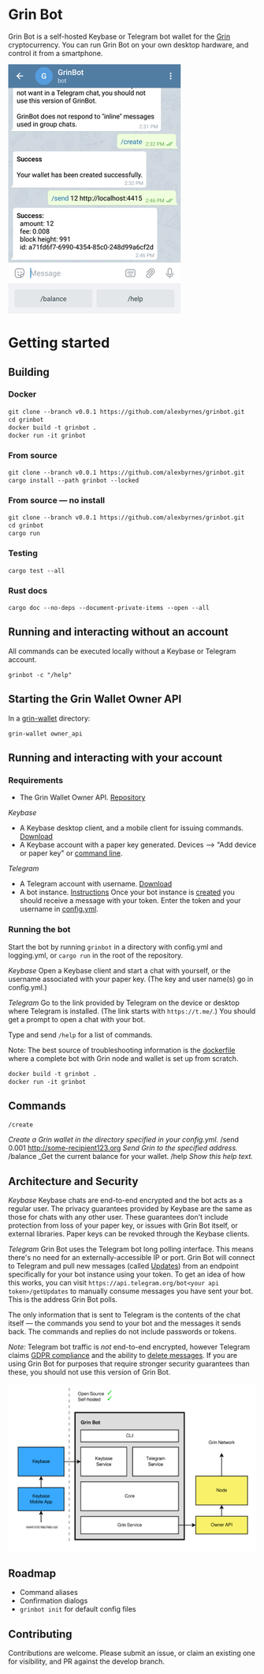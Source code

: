 # Grin Bot

Grin Bot is a self-hosted Keybase or Telegram bot wallet for the [Grin](https://grin.mw/) cryptocurrency. You can run Grin Bot on your own desktop hardware, and control it from a smartphone.

![Mobile](images/mobile.png)

# Getting started

## Building

### Docker

```shell
git clone --branch v0.0.1 https://github.com/alexbyrnes/grinbot.git
cd grinbot
docker build -t grinbot .
docker run -it grinbot
```

### From source

```shell
git clone --branch v0.0.1 https://github.com/alexbyrnes/grinbot.git
cargo install --path grinbot --locked
```

### From source &mdash; no install
```shell
git clone --branch v0.0.1 https://github.com/alexbyrnes/grinbot.git
cd grinbot
cargo run
```

### Testing

```shell
cargo test --all
```

### Rust docs
```shell
cargo doc --no-deps --document-private-items --open --all
```
## Running and interacting without an account

All commands can be executed locally without a Keybase or Telegram account.

```shell
grinbot -c "/help"
```
## Starting the Grin Wallet Owner API

In a [grin-wallet](https://github.com/mimblewimble/grin-wallet) directory:
```shell
grin-wallet owner_api
```

## Running and interacting with your account

### Requirements
* The Grin Wallet Owner API. [Repository](https://github.com/mimblewimble/grin-wallet)

_Keybase_
* A Keybase desktop client, and a mobile client for issuing commands. [Download](https://keybase.io/download)
* A Keybase account with a paper key generated. Devices --> "Add device or paper key" or [command line](https://keybase.io/docs/command_line).

_Telegram_
* A Telegram account with username. [Download](https://telegram.org/)
* A bot instance. [Instructions](https://core.telegram.org/bots#6-botfather)
Once your bot instance is [created](https://core.telegram.org/bots#6-botfather) you should receive a message with your token. Enter the token and your username in [config.yml](config.yml).

### Running the bot

Start the bot by running `grinbot` in a directory with config.yml and logging.yml, or `cargo run` in the root of the repository.

_Keybase_
Open a Keybase client and start a chat with yourself, or the username associated with your paper key. (The key and user name(s) go in config.yml.)

_Telegram_
Go to the link provided by Telegram on the device or desktop where Telegram is installed. (The link starts with `https://t.me/`.) You should get a prompt to open a chat with your bot.

Type and send `/help` for a list of commands.

Note: The best source of troubleshooting information is the [dockerfile](dockerfile) where a complete bot with Grin node and wallet is set up from scratch.

```shell
docker build -t grinbot .
docker run -it grinbot
```
## Commands
    /create
  _Create a Grin wallet in the directory specified in your config.yml._
    /send 0.001 http://some-recipient123.org
  _Send Grin to the specified address._
    /balance
  _Get the current balance for your wallet.
    /help
  _Show this help text._

## Architecture and Security
_Keybase_
Keybase chats are end-to-end encrypted and the bot acts as a regular user. The privacy guarantees provided by Keybase are the same as those for chats with any other user. These guarantees don't include protection from loss of your paper key, or issues with Grin Bot itself, or external libraries. Paper keys can be revoked through the Keybase clients.

_Telegram_
Grin Bot uses the Telegram bot long polling interface. This means there's no need for an externally-accessible IP or port. Grin Bot will connect to Telegram and pull new messages (called [Updates](https://core.telegram.org/bots/api#getting-updates)) from an endpoint specifically for your bot instance using your token. To get an idea of how this works, you can visit `https://api.telegram.org/bot<your api token>/getUpdates` to manually consume messages you have sent your bot. This is the address Grin Bot polls.

The only information that is sent to Telegram is the contents of the chat itself &mdash; the commands you send to your bot and the messages it sends back. The commands and replies do not include passwords or tokens.

*_Note:_* Telegram bot traffic is _not_ end-to-end encrypted, however Telegram claims [GDPR compliance](https://telegram.org/faq#q-what-about-gdpr) and the ability to [delete messages](https://telegram.org/faq#q-can-i-delete-my-messages). If you are using Grin Bot for purposes that require stronger security guarantees than these, you should not use this version of Grin Bot.

![Architecture diagram](images/architecture.svg)

## Roadmap
* Command aliases
* Confirmation dialogs
* `grinbot init` for default config files

## Contributing

Contributions are welcome. Please submit an issue, or claim an existing one for visibility, and PR against the develop branch.

